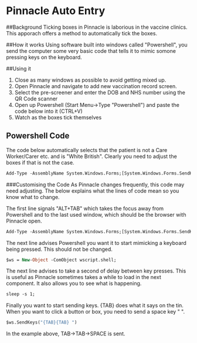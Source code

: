# Pinnacle Auto Entry
##Background
Ticking boxes in Pinnacle is laborious in the vaccine clinics. This apporach offers a method to automatically tick the boxes.

##How it works
Using software built into windows called "Powershell", you send the computer some very basic code that tells it to mimic somone pressing keys on the keyboard.

##Using it
1. Close as many windows as possible to avoid getting mixed up.
2. Open Pinnacle and navigate to add new vaccination record screen.
3. Select the pre-screener and enter the DOB and NHS number using the QR Code scanner
4. Open up Powershell (Start Menu->Type "Powershell") and paste the code below into it (CTRL+V)
5. Watch as the boxes tick themselves

## Powershell Code
The code below automatically selects that the patient is not a Care Worker/Carer etc. and is "White British". Clearly you need to adjust the boxes if that is not the case.
```vb
Add-Type -AssemblyName System.Windows.Forms;[System.Windows.Forms.SendKeys]::SendWait('%{TAB}');$ws = New-Object -ComObject wscript.shell;sleep -s 1;$ws.SendKeys(" ");sleep -s 4;$ws.SendKeys("{TAB}{TAB} ");sleep -s 1;$ws.SendKeys("{TAB}{TAB}{TAB}{TAB}{TAB}{TAB}{TAB}{TAB}{TAB}{TAB}{TAB}{TAB}{LEFT}{TAB}{TAB}{TAB}{LEFT}");sleep -s 1;$ws.SendKeys("{TAB}{TAB}{TAB}{TAB}{TAB}{TAB}{TAB} {TAB}{TAB} {TAB}{TAB}{TAB}{TAB}{TAB}{TAB}{TAB}{TAB}{TAB}{TAB} {TAB} {TAB} {TAB}{TAB}{TAB} {TAB}{TAB} {TAB} ");
```
###Customising the Code
As Pinnacle changes frequently, this code may need adjusting. The below explains what the lines of code mean so you know what to change.

The first line signals "ALT+TAB" which takes the focus away from Powershell and to the last used window, which should be the browser with Pinnacle open.
```vb
Add-Type -AssemblyName System.Windows.Forms;[System.Windows.Forms.SendKeys]::SendWait('%{TAB}');
```
The next line advises Powershell you want it to start mimicking a keyboard being pressed. This should not be changed.
```vb
$ws = New-Object -ComObject wscript.shell;
```

The next line advises to take a second of delay between key presses. This is useful as Pinnacle sometimes takes a while to load in the next component. It also allows you to see what is happening.
```vb
sleep -s 1;
```

Finally you want to start sending keys. {TAB} does what it says on the tin. When you want to click a button or box, you need to send a space key " ".
```vb
$ws.SendKeys("{TAB}{TAB} ")
```
In the example above, TAB->TAB->SPACE is sent.


